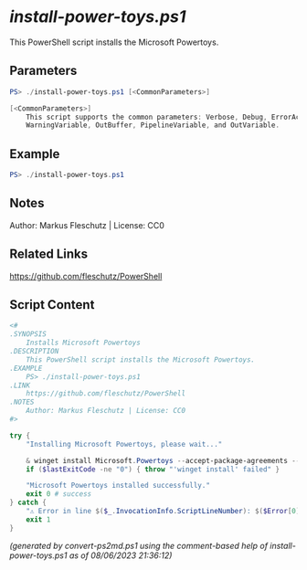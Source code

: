*install-power-toys.ps1*
================

This PowerShell script installs the Microsoft Powertoys.

Parameters
----------
```powershell
PS> ./install-power-toys.ps1 [<CommonParameters>]

[<CommonParameters>]
    This script supports the common parameters: Verbose, Debug, ErrorAction, ErrorVariable, WarningAction, 
    WarningVariable, OutBuffer, PipelineVariable, and OutVariable.
```

Example
-------
```powershell
PS> ./install-power-toys.ps1

```

Notes
-----
Author: Markus Fleschutz | License: CC0

Related Links
-------------
https://github.com/fleschutz/PowerShell

Script Content
--------------
```powershell
<#
.SYNOPSIS
	Installs Microsoft Powertoys
.DESCRIPTION
	This PowerShell script installs the Microsoft Powertoys.
.EXAMPLE
	PS> ./install-power-toys.ps1
.LINK
	https://github.com/fleschutz/PowerShell
.NOTES
	Author: Markus Fleschutz | License: CC0
#>

try {
	"Installing Microsoft Powertoys, please wait..."

	& winget install Microsoft.Powertoys --accept-package-agreements --accept-source-agreements
	if ($lastExitCode -ne "0") { throw "'winget install' failed" }

	"Microsoft Powertoys installed successfully."
	exit 0 # success
} catch {
	"⚠️ Error in line $($_.InvocationInfo.ScriptLineNumber): $($Error[0])"
	exit 1
}
```

*(generated by convert-ps2md.ps1 using the comment-based help of install-power-toys.ps1 as of 08/06/2023 21:36:12)*
